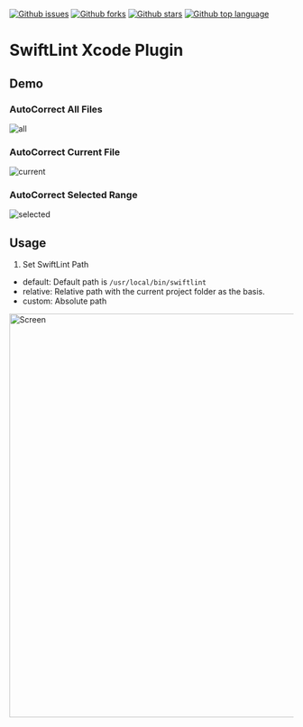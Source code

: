 [![Github issues](https://img.shields.io/github/issues/p-x9/SwiftLint-XcodePlugin)](https://github.com/p-x9/SwiftLint-XcodePlugin/issues)
[![Github forks](https://img.shields.io/github/forks/p-x9/SwiftLint-XcodePlugin)](https://github.com/p-x9/SwiftLint-XcodePlugin/network/members)
[![Github stars](https://img.shields.io/github/stars/p-x9/SwiftLint-XcodePlugin)](https://github.com/p-x9/SwiftLint-XcodePlugin/stargazers)
[![Github top language](https://img.shields.io/github/languages/top/p-x9/SwiftLint-XcodePlugin)](https://github.com/p-x9/SwiftLint-XcodePlugin/)

#  SwiftLint Xcode Plugin

## Demo
### AutoCorrect All Files
![all](https://user-images.githubusercontent.com/50244599/153168655-5c814fe8-6414-4c28-8c24-99f171de156a.gif)
### AutoCorrect Current File
![current](https://user-images.githubusercontent.com/50244599/153169283-82a5acdf-2e3e-4160-9cb2-54a3ca90c687.gif)
### AutoCorrect Selected Range
![selected](https://user-images.githubusercontent.com/50244599/153169719-9bef8a33-80ae-43e1-b4ac-e925862b5ad2.gif)

## Usage
1. Set SwiftLint Path
- default: Default path is `/usr/local/bin/swiftlint`
- relative: Relative path with the current project folder as the basis.
- custom: Absolute path

<img width="717" alt="Screen" src="https://user-images.githubusercontent.com/50244599/153703820-8ecf63eb-7a11-45e3-89b4-65d99f872868.png">
